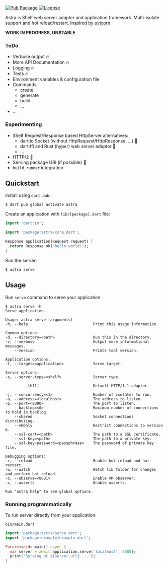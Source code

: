 [![Pub Package](https://img.shields.io/pub/v/astra.svg)](https://pub.dev/packages/astra)
[![License](https://img.shields.io/badge/License-MIT-blue.svg)](LICENSE)

Astra is Shelf web server adapter and application framework.
Multi-isolate support and hot reload/restart. Inspired by [uvicorn][uvicorn].

**WORK IN PROGRESS, UNSTABLE**

### ToDo
- Verbose output 🔥
- More API Documentation 🔥
- Logging 🔥
- Tests 🔥
- Environment variables & configuration file
- Commands:
  - create
  - generate
  - build
  - ...
- ...

### Experimenting
- Shelf Request/Response based HttpServer alternatives:
  - dart:io Socket (without HttpRequest/HttpResponse, ...) 🤔
  - dart:ffi and Rust (hyper) web server adapter 🤔
  - ...
- HTTP/2 🤔
- Serving package URI (if possible) 🤔
- `build_runner` integration

## Quickstart

Install using `dart pub`:

```console
$ dart pub global activate astra
```

Create an application with `lib/[package].dart` file:

```dart
import 'dart:io';

import 'package:astra/core.dart';

Response application(Request request) {
  return Response.ok('hello world!');
}
```

Run the server:

```console
$ astra serve
```

## Usage

Run `serve` command to serve your application:

```console
$ astra serve -h
Serve application.

Usage: astra serve [arguments]
-h, --help                             Print this usage information.

Common options:
-d, --directory=<path>                 Run this in the directory.
-v, --verbose                          Output more informational messages.
    --version                          Prints tool version.

Application options:
-t, --target=<application>             Serve target.

Server options:
-s, --server-type=<shelf>              Server type.

          [h11]                        Default HTTP/1.1 adapter.

-j, --concurrency=<1>                  Number of isolates to run.
-a, --address=<localhost>              The address to listen.
-p, --port=<8080>                      The port to listen.
    --backlog=<0>                      Maximum number of connections to hold in backlog.
    --shared                           Socket connections distributing.
    --v6Only                           Restrict connections to version 6.
    --ssl-cert=<path>                  The path to a SSL certificate.
    --ssl-key=<path>                   The path to a private key.
    --ssl-key-password=<passphrase>    The password of private key file.

Debugging options:
-r, --reload                           Enable hot-reload and hot-restart.
-w, --watch                            Watch lib folder for changes and perform hot-reload.
-o, --observe=<8081>                   Enable VM observer.
-c, --asserts                          Enable asserts.

Run "astra help" to see global options.
```

### Running programmatically

To run server directly from your application:

`bin/main.dart`

```dart
import 'package:astra/serve.dart';
import 'package:example/example.dart';

Future<void> main() async {
  var server = await application.serve('localhost', 8080);
  print('Serving at ${server.url} ...');
}
```

[uvicorn]: https://github.com/encode/uvicorn